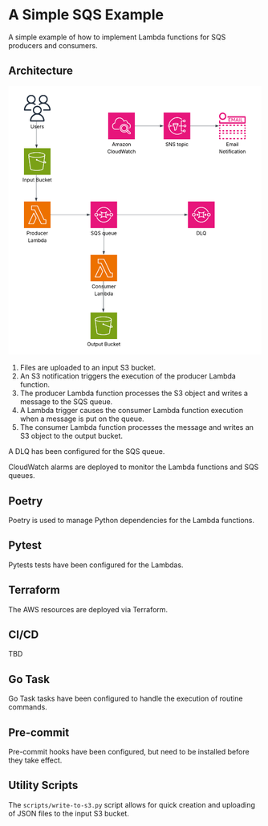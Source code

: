 # A Simple SQS Example

A simple example of how to implement Lambda functions for SQS producers and consumers.

## Architecture

![Architecture Diagram](img/architecture-diagram.png)

1. Files are uploaded to an input S3 bucket.
2. An S3 notification triggers the execution of the producer Lambda function.
3. The producer Lambda function processes the S3 object and writes a message to the SQS queue.
4. A Lambda trigger causes the consumer Lambda function execution when a message is put on the queue.
5. The consumer Lambda function processes the message and writes an S3 object to the output bucket.

A DLQ has been configured for the SQS queue.

CloudWatch alarms are deployed to monitor the Lambda functions and SQS queues.

## Poetry

Poetry is used to manage Python dependencies for the Lambda functions.

## Pytest

Pytests tests have been configured for the Lambdas.

## Terraform

The AWS resources are deployed via Terraform.

## CI/CD

TBD

## Go Task

Go Task tasks have been configured to handle the execution of routine commands.

## Pre-commit

Pre-commit hooks have been configured, but need to be installed before they take effect.

## Utility Scripts

The `scripts/write-to-s3.py` script allows for quick creation and uploading of JSON files to the input S3 bucket.

